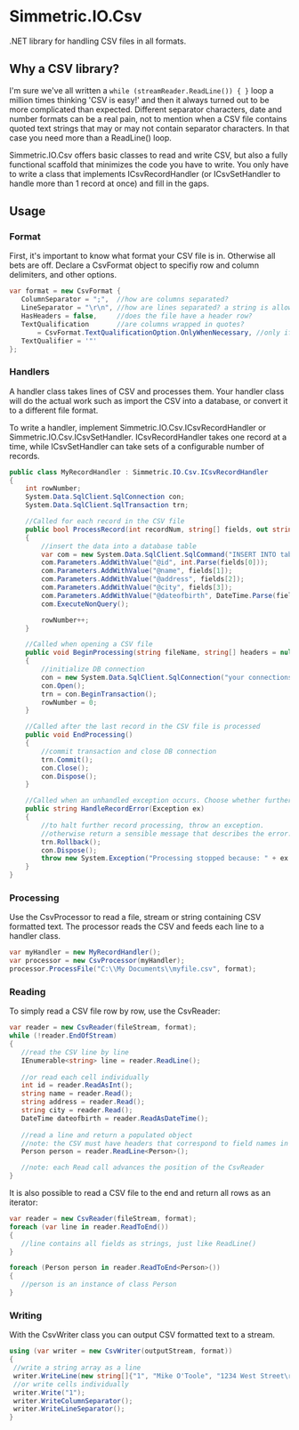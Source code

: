 # Simmetric.IO.Csv
.NET library for handling CSV files in all formats.

## Why a CSV library?
I'm sure we've all written a `while (streamReader.ReadLine()) { }` loop a million times thinking 'CSV is easy!' and then it always turned out to be more complicated than expected.
Different separator characters, date and number formats can be a real pain, not to mention when a CSV file contains quoted text strings that may or may not contain separator characters. In that case you need more than a ReadLine() loop.

Simmetric.IO.Csv offers basic classes to read and write CSV, but also a fully functional scaffold that minimizes the code you have to write. You only have to write a class that implements ICsvRecordHandler (or ICsvSetHandler to handle more than 1 record at once) and fill in the gaps.

## Usage
### Format
First, it's important to know what format your CSV file is in. Otherwise all bets are off. Declare a CsvFormat object to specifiy row and column delimiters, and other options.
```csharp
var format = new CsvFormat { 
   ColumnSeparator = ";",  //how are columns separated?
   LineSeparator = "\r\n", //how are lines separated? a string is allowed as input, but each character in the string separates a line on its own. this is so you can enter \r\n here
   HasHeaders = false,     //does the file have a header row?
   TextQualification       //are columns wrapped in quotes?
       = CsvFormat.TextQualificationOption.OnlyWhenNecessary, //only if a cell contains separator characters. choose this if there is no text qualification in your CSV file
   TextQualifier = '"' 
};
```

### Handlers
A handler class takes lines of CSV and processes them. Your handler class will do the actual work such as import the CSV into a database, or convert it to a different file format.

To write a handler, implement Simmetric.IO.Csv.ICsvRecordHandler or Simmetric.IO.Csv.ICsvSetHandler.
ICsvRecordHandler takes one record at a time, while ICsvSetHandler can take sets of a configurable number of records.

```csharp
public class MyRecordHandler : Simmetric.IO.Csv.ICsvRecordHandler
{
    int rowNumber;
    System.Data.SqlClient.SqlConnection con;
    System.Data.SqlClient.SqlTransaction trn;

    //Called for each record in the CSV file
    public bool ProcessRecord(int recordNum, string[] fields, out string message)
    {
        //insert the data into a database table
        var com = new System.Data.SqlClient.SqlCommand("INSERT INTO table (id, name, address, city, dateofbirth) VALUES (@id, @name, @address, @city, @dateofbirth", con);
        com.Parameters.AddWithValue("@id", int.Parse(fields[0]));
        com.Parameters.AddWithValue("@name", fields[1]);
        com.Parameters.AddWithValue("@address", fields[2]);
        com.Parameters.AddWithValue("@city", fields[3]);
        com.Parameters.AddWithValue("@dateofbirth", DateTime.Parse(fields[4]));
        com.ExecuteNonQuery();

        rowNumber++;
    }

    //Called when opening a CSV file
    public void BeginProcessing(string fileName, string[] headers = null)
    {
        //initialize DB connection
        con = new System.Data.SqlClient.SqlConnection("your connectionstring here");
        con.Open();
        trn = con.BeginTransaction();
        rowNumber = 0;
    }

    //Called after the last record in the CSV file is processed
    public void EndProcessing()
    {
        //commit transaction and close DB connection
        trn.Commit();
        con.Close();
        con.Dispose();
    }

    //Called when an unhandled exception occurs. Choose whether further processing should happen.
    public string HandleRecordError(Exception ex)
    {
        //to halt further record processing, throw an exception.
        //otherwise return a sensible message that describes the error.
        trn.Rollback();
        con.Dispose();
        throw new System.Exception("Processing stopped because: " + ex.Message);
    }
}
```

### Processing
Use the CsvProcessor to read a file, stream or string containing CSV formatted text. The processor reads the CSV and feeds each line to a handler class.

```csharp
var myHandler = new MyRecordHandler();
var processor = new CsvProcessor(myHandler);
processor.ProcessFile("C:\\My Documents\\myfile.csv", format);
```

### Reading
To simply read a CSV file row by row, use the CsvReader:
```csharp
var reader = new CsvReader(fileStream, format);
while (!reader.EndOfStream)
{
   //read the CSV line by line
   IEnumerable<string> line = reader.ReadLine();
   
   //or read each cell individually
   int id = reader.ReadAsInt();
   string name = reader.Read();
   string address = reader.Read();
   string city = reader.Read();
   DateTime dateofbirth = reader.ReadAsDateTime();
   
   //read a line and return a populated object
   //note: the CSV must have headers that correspond to field names in a class
   Person person = reader.ReadLine<Person>();

   //note: each Read call advances the position of the CsvReader
}
```

It is also possible to read a CSV file to the end and return all rows as an iterator:
```csharp
var reader = new CsvReader(fileStream, format);
foreach (var line in reader.ReadToEnd())
{
   //line contains all fields as strings, just like ReadLine()
}

foreach (Person person in reader.ReadToEnd<Person>())
{
   //person is an instance of class Person
}
```

### Writing
With the CsvWriter class you can output CSV formatted text to a stream.
```csharp
using (var writer = new CsvWriter(outputStream, format))
{
 //write a string array as a line
 writer.WriteLine(new string[]{"1", "Mike O'Toole", "1234 West Street\r\n12345 Springfield NY", "Springfield", "1980-01-01"});
 //or write cells individually
 writer.Write("1");
 writer.WriteColumnSeparator();
 writer.WriteLineSeparator();
}
```
